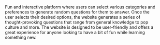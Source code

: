 Fun and interactive platform where users can select various categories and preferences to generate random questions for them to answer. Once the user selects their desired options, the website generates a series of thought-provoking questions that range from general knowledge to pop culture and more. The website is designed to be user-friendly and offers a great experience for anyone looking to have a bit of fun while learning something new.
